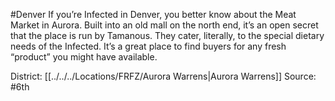 #Denver 
If you’re Infected in Denver, you better know about the Meat Market in Aurora. Built into an old mall on the north end, it’s an open secret that the place is run by Tamanous. They cater, literally, to the special dietary needs of the Infected. It’s a great place to find buyers for any fresh “product” you might have available.

District: [[../../../Locations/FRFZ/Aurora Warrens|Aurora Warrens]]
Source: #6th
